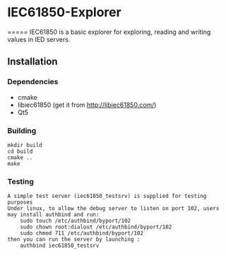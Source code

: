 # IEC61850-Explorer
=====
IEC61850 is a basic explorer for exploring, reading and writing values in IED servers.

Installation
------------

### Dependencies

- cmake
- libiec61850 (get it from http://libiec61850.com/)
- Qt5

### Building
	mkdir build
	cd build
	cmake ..
	make

### Testing
	A simple test server (iec61850_testsrv) is supplied for testing purposes
	Under linux, to allow the debug server to listen on port 102, users may install authbind and run:
		sudo touch /etc/authbind/byport/102
		sudo chown root:dialout /etc/authbind/byport/102
		sudo chmod 711 /etc/authbind/byport/102
	then you can run the server by launching :
		authbind iec61850_testsrv
	
